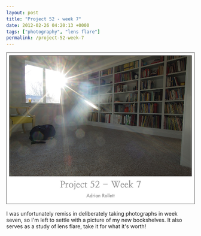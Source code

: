 ```yaml
---
layout: post
title: "Project 52 - week 7"
date: 2012-02-26 04:20:13 +0000
tags: ["photography", "lens flare"]
permalink: /project-52-week-7
---
```




![](/sites/default/files/images/flare.jpg)

I was unfortunately remiss in deliberately taking photographs in week
seven, so I'm left to settle with a picture of my new bookshelves. It
also serves as a study of lens flare, take it for what it's worth!




